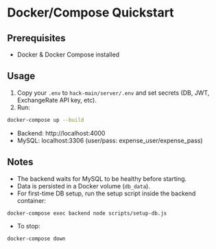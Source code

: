 # Docker/Compose Quickstart

## Prerequisites
- Docker & Docker Compose installed

## Usage

1. Copy your `.env` to `hack-main/server/.env` and set secrets (DB, JWT, ExchangeRate API key, etc).
2. Run:

```sh
docker-compose up --build
```

- Backend: http://localhost:4000
- MySQL: localhost:3306 (user/pass: expense_user/expense_pass)

## Notes
- The backend waits for MySQL to be healthy before starting.
- Data is persisted in a Docker volume (`db_data`).
- For first-time DB setup, run the setup script inside the backend container:

```sh
docker-compose exec backend node scripts/setup-db.js
```

- To stop:

```sh
docker-compose down
```
